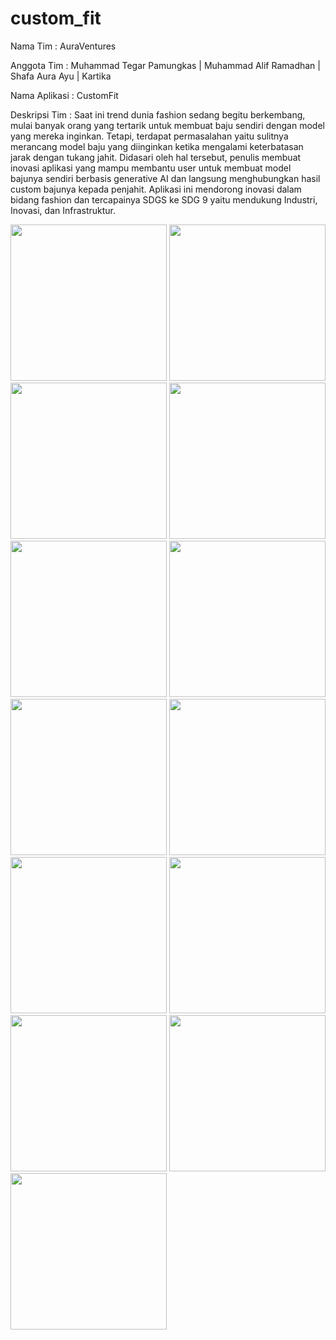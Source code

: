 # custom_fit
Nama Tim : AuraVentures </p>
Anggota Tim : Muhammad Tegar Pamungkas | Muhammad Alif Ramadhan | Shafa Aura Ayu | Kartika </p>
Nama Aplikasi : CustomFit </p>
Deskripsi Tim : Saat ini trend dunia fashion sedang begitu  berkembang, mulai banyak orang yang tertarik untuk membuat baju sendiri dengan model yang mereka inginkan. Tetapi, terdapat permasalahan yaitu sulitnya merancang model baju yang diinginkan ketika mengalami keterbatasan jarak dengan tukang jahit. Didasari oleh hal tersebut, penulis membuat inovasi aplikasi yang mampu membantu user untuk membuat model bajunya sendiri berbasis generative AI dan langsung menghubungkan hasil custom bajunya kepada penjahit. Aplikasi ini mendorong inovasi dalam bidang fashion dan tercapainya SDGS ke SDG 9 yaitu mendukung Industri, Inovasi, dan Infrastruktur.</p>


<img src="https://github.com/MTegarPamungkas/custom_fit/assets/43881782/f933f51e-6f31-463d-a2f2-defd7cee6299" width="250">
<img src="https://github.com/MTegarPamungkas/custom_fit/assets/43881782/8f0c33d2-78e0-47f3-9e4d-d3f40d9e8bed" width="250">
<img src="https://github.com/MTegarPamungkas/custom_fit/assets/43881782/2dcc2e51-6376-4feb-972b-724e7539cec1" width="250">
<img src="https://github.com/MTegarPamungkas/custom_fit/assets/43881782/55051ac7-951a-4021-885f-f10c910ff4f2" width="250">
<img src="https://github.com/MTegarPamungkas/custom_fit/assets/43881782/1506362f-4249-486e-8bb6-82c2311f1229" width="250">
<img src="https://github.com/MTegarPamungkas/custom_fit/assets/43881782/fdd4261b-142a-4814-aaa5-2308d5e84557" width="250">
<img src="https://github.com/MTegarPamungkas/custom_fit/assets/43881782/230ac912-cb87-4fbb-ab1c-176337ecedb8" width="250">
<img src="https://github.com/MTegarPamungkas/custom_fit/assets/43881782/59af1b86-db2c-4f05-933f-2167d2ac8324" width="250">
<img src="https://github.com/MTegarPamungkas/custom_fit/assets/43881782/4d423958-7fc8-40f6-a771-70081d3f4814" width="250">
<img src="https://github.com/MTegarPamungkas/custom_fit/assets/43881782/b95a1d94-b5ff-482d-b478-9f9a2821b3c2" width="250">
<img src="https://github.com/MTegarPamungkas/custom_fit/assets/43881782/b0f671bb-4339-486a-9a33-a2d99d834a53" width="250">
<img src="https://github.com/MTegarPamungkas/custom_fit/assets/43881782/acc57e67-f8c1-495f-a610-af2a7d3f7bac" width="250">
<img src="https://github.com/MTegarPamungkas/custom_fit/assets/43881782/aad7f623-86ba-4b83-8d58-d7b061abe6c1" width="250">


